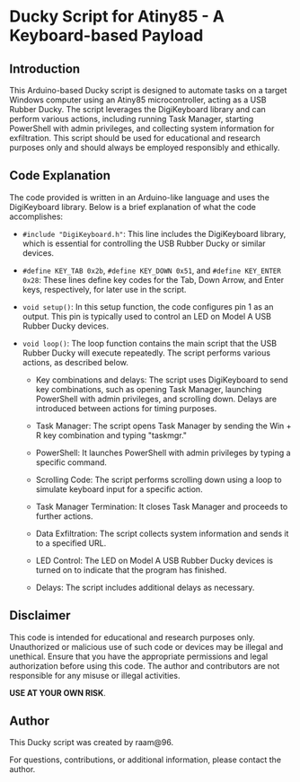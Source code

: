 # Ducky Script for Atiny85 - A Keyboard-based Payload

## Introduction
This Arduino-based Ducky script is designed to automate tasks on a target Windows computer using an Atiny85 microcontroller, acting as a USB Rubber Ducky. The script leverages the DigiKeyboard library and can perform various actions, including running Task Manager, starting PowerShell with admin privileges, and collecting system information for exfiltration. This script should be used for educational and research purposes only and should always be employed responsibly and ethically.

## Code Explanation
The code provided is written in an Arduino-like language and uses the DigiKeyboard library. Below is a brief explanation of what the code accomplishes:

- `#include "DigiKeyboard.h"`: This line includes the DigiKeyboard library, which is essential for controlling the USB Rubber Ducky or similar devices.

- `#define KEY_TAB 0x2b`, `#define KEY_DOWN 0x51`, and `#define KEY_ENTER 0x28`: These lines define key codes for the Tab, Down Arrow, and Enter keys, respectively, for later use in the script.

- `void setup()`: In this setup function, the code configures pin 1 as an output. This pin is typically used to control an LED on Model A USB Rubber Ducky devices.

- `void loop()`: The loop function contains the main script that the USB Rubber Ducky will execute repeatedly. The script performs various actions, as described below.

  - Key combinations and delays: The script uses DigiKeyboard to send key combinations, such as opening Task Manager, launching PowerShell with admin privileges, and scrolling down. Delays are introduced between actions for timing purposes.

  - Task Manager: The script opens Task Manager by sending the Win + R key combination and typing "taskmgr."

  - PowerShell: It launches PowerShell with admin privileges by typing a specific command.

  - Scrolling Code: The script performs scrolling down using a loop to simulate keyboard input for a specific action.

  - Task Manager Termination: It closes Task Manager and proceeds to further actions.

  - Data Exfiltration: The script collects system information and sends it to a specified URL.

  - LED Control: The LED on Model A USB Rubber Ducky devices is turned on to indicate that the program has finished.

  - Delays: The script includes additional delays as necessary.

## Disclaimer
This code is intended for educational and research purposes only. Unauthorized or malicious use of such code or devices may be illegal and unethical. Ensure that you have the appropriate permissions and legal authorization before using this code. The author and contributors are not responsible for any misuse or illegal activities.

**USE AT YOUR OWN RISK**.

## Author
This Ducky script was created by raam@96.

For questions, contributions, or additional information, please contact the author.

